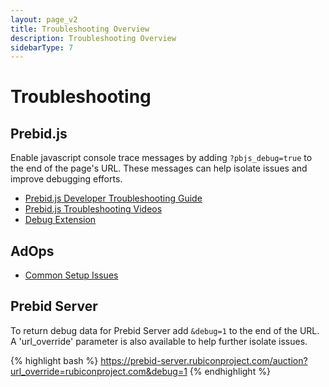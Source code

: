 ```yaml
---
layout: page_v2
title: Troubleshooting Overview
description: Troubleshooting Overview
sidebarType: 7
---
```


# Troubleshooting

## Prebid.js

Enable javascript console trace messages by adding ```?pbjs_debug=true``` to the end of the page's URL. These messages can help isolate issues and improve debugging efforts.

+ [Prebid.js Developer Troubleshooting Guide]({{site.baseurl}}/troubleshooting/troubleshooting-guide.html)
+ [Prebid.js Troubleshooting Videos](/videos/)
+ [Debug Extension](/debugging/debugging.html)

## AdOps

+ [Common Setup Issues]({{site.github.url}}/dev-docs/common-issues.html)

## Prebid Server

To return debug data for Prebid Server add `&debug=1` to the end of the URL. A 'url_override' parameter is also available to help further isolate issues.

{% highlight bash %}
https://prebid-server.rubiconproject.com/auction?url_override=rubiconproject.com&debug=1
{% endhighlight %}
